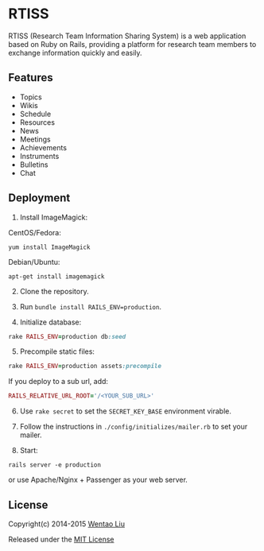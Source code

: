 # RTISS

RTISS (Research Team Information Sharing System) is a web application based on Ruby on Rails, providing a platform for research team members to exchange information quickly and easily.

## Features

* Topics
* Wikis
* Schedule
* Resources
* News
* Meetings
* Achievements
* Instruments
* Bulletins
* Chat

## Deployment

1. Install ImageMagick:

  CentOS/Fedora:

  ```shell
  yum install ImageMagick
  ```
  Debian/Ubuntu:

  ```shell
  apt-get install imagemagick
  ```

2. Clone the repository.

3. Run `bundle install RAILS_ENV=production`.

4. Initialize database:

  ```ruby
  rake RAILS_ENV=production db:seed
  ```

5. Precompile static files:

  ```ruby
  rake RAILS_ENV=production assets:precompile
  ```

  If you deploy to a sub url, add:

  ```ruby
  RAILS_RELATIVE_URL_ROOT='/<YOUR_SUB_URL>'
  ```

6. Use `rake secret` to set the `SECRET_KEY_BASE`  environment virable.

7. Follow the instructions in `./config/initializes/mailer.rb` to set your mailer.

8. Start:

  ```shell
  rails server -e production
  ```

  or use Apache/Nginx + Passenger as your web server.

## License

Copyright(c) 2014-2015 [Wentao Liu](https://github.com/wentaoliu)

Released under the [MIT License](http://www.opensource.org/licenses/MIT)
